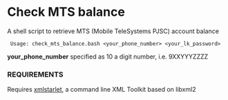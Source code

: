 # Check MTS balance
A shell script to retrieve MTS (Mobile TeleSystems PJSC) account balance

     Usage: check_mts_balance.bash <your_phone_number> <your_lk_password>

**your_phone_number** specified as 10 a digit number, i.e. 9XXYYYZZZZ

### REQUIREMENTS

Requires [xmlstarlet](http://xmlstar.sourceforge.net/), a command line XML Toolkit based on libxml2

